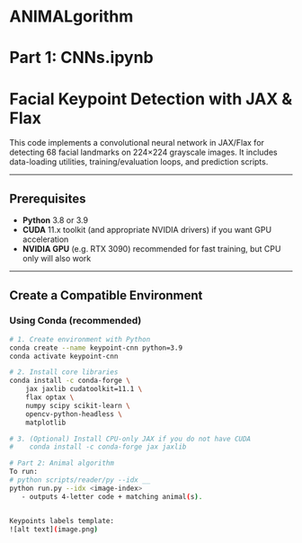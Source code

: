 # ANIMALgorithm
# Part 1: CNNs.ipynb
# Facial Keypoint Detection with JAX & Flax

This code implements a convolutional neural network in JAX/Flax for detecting 68 facial landmarks on 224×224 grayscale images. It includes data-loading utilities, training/evaluation loops, and prediction scripts.

---

## Prerequisites

- **Python** 3.8 or 3.9  
- **CUDA** 11.x toolkit (and appropriate NVIDIA drivers) if you want GPU acceleration  
- **NVIDIA GPU** (e.g. RTX 3090) recommended for fast training, but CPU only will also work  

---

## Create a Compatible Environment

### Using Conda (recommended)

```bash
# 1. Create environment with Python
conda create --name keypoint-cnn python=3.9
conda activate keypoint-cnn

# 2. Install core libraries
conda install -c conda-forge \
    jax jaxlib cudatoolkit=11.1 \
    flax optax \
    numpy scipy scikit-learn \
    opencv-python-headless \
    matplotlib

# 3. (Optional) Install CPU-only JAX if you do not have CUDA
#    conda install -c conda-forge jax jaxlib

# Part 2: Animal algorithm
To run:  
# python scripts/reader/py --idx __
python run.py --idx <image-index>
   - outputs 4-letter code + matching animal(s).


Keypoints labels template:
![alt text](image.png)
